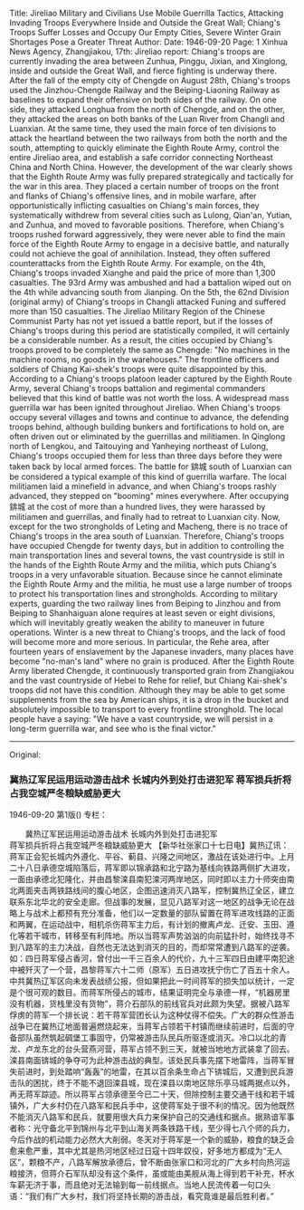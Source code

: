 Title: Jireliao Military and Civilians Use Mobile Guerrilla Tactics, Attacking Invading Troops Everywhere Inside and Outside the Great Wall; Chiang's Troops Suffer Losses and Occupy Our Empty Cities, Severe Winter Grain Shortages Pose a Greater Threat
Author:
Date: 1946-09-20
Page: 1
Xinhua News Agency, Zhangjiakou, 17th: Jireliao report: Chiang's troops are currently invading the area between Zunhua, Pinggu, Jixian, and Xinglong, inside and outside the Great Wall, and fierce fighting is underway there. After the fall of the empty city of Chengde on August 28th, Chiang's troops used the Jinzhou-Chengde Railway and the Beiping-Liaoning Railway as baselines to expand their offensive on both sides of the railway. On one side, they attacked Longhua from the north of Chengde, and on the other, they attacked the areas on both banks of the Luan River from Changli and Luanxian. At the same time, they used the main force of ten divisions to attack the heartland between the two railways from both the north and the south, attempting to quickly eliminate the Eighth Route Army, control the entire Jireliao area, and establish a safe corridor connecting Northeast China and North China. However, the development of the war clearly shows that the Eighth Route Army was fully prepared strategically and tactically for the war in this area. They placed a certain number of troops on the front and flanks of Chiang's offensive lines, and in mobile warfare, after opportunistically inflicting casualties on Chiang's main forces, they systematically withdrew from several cities such as Lulong, Qian'an, Yutian, and Zunhua, and moved to favorable positions. Therefore, when Chiang's troops rushed forward aggressively, they were never able to find the main force of the Eighth Route Army to engage in a decisive battle, and naturally could not achieve the goal of annihilation. Instead, they often suffered counterattacks from the Eighth Route Army. For example, on the 4th, Chiang's troops invaded Xianghe and paid the price of more than 1,300 casualties. The 93rd Army was ambushed and had a battalion wiped out on the 4th while advancing south from Jianping. On the 5th, the 62nd Division (original army) of Chiang's troops in Changli attacked Funing and suffered more than 150 casualties. The Jireliao Military Region of the Chinese Communist Party has not yet issued a battle report, but if the losses of Chiang's troops during this period are statistically compiled, it will certainly be a considerable number. As a result, the cities occupied by Chiang's troops proved to be completely the same as Chengde: "No machines in the machine rooms, no goods in the warehouses." The frontline officers and soldiers of Chiang Kai-shek's troops were quite disappointed by this. According to a Chiang's troops platoon leader captured by the Eighth Route Army, several Chiang's troops battalion and regimental commanders believed that this kind of battle was not worth the loss. A widespread mass guerrilla war has been ignited throughout Jireliao. When Chiang's troops occupy several villages and towns and continue to advance, the defending troops behind, although building bunkers and fortifications to hold on, are often driven out or eliminated by the guerrillas and militiamen. In Qinglong north of Lengkou, and Taitouying and Yanheying northeast of Lulong, Chiang's troops occupied them for less than three days before they were taken back by local armed forces. The battle for 錛城 south of Luanxian can be considered a typical example of this kind of guerrilla warfare. The local militiamen laid a minefield in advance, and when Chiang's troops rashly advanced, they stepped on "booming" mines everywhere. After occupying 錛城 at the cost of more than a hundred lives, they were harassed by militiamen and guerrillas, and finally had to retreat to Luanxian city. Now, except for the two strongholds of Leting and Macheng, there is no trace of Chiang's troops in the area south of Luanxian. Therefore, Chiang's troops have occupied Chengde for twenty days, but in addition to controlling the main transportation lines and several towns, the vast countryside is still in the hands of the Eighth Route Army and the militia, which puts Chiang's troops in a very unfavorable situation. Because since he cannot eliminate the Eighth Route Army and the militia, he must use a large number of troops to protect his transportation lines and strongholds. According to military experts, guarding the two railway lines from Beiping to Jinzhou and from Beiping to Shanhaiguan alone requires at least seven or eight divisions, which will inevitably greatly weaken the ability to maneuver in future operations. Winter is a new threat to Chiang's troops, and the lack of food will become more and more serious. In particular, the Rehe area, after fourteen years of enslavement by the Japanese invaders, many places have become "no-man's land" where no grain is produced. After the Eighth Route Army liberated Chengde, it continuously transported grain from Zhangjiakou and the vast countryside of Hebei to Rehe for relief, but Chiang Kai-shek's troops did not have this condition. Although they may be able to get some supplements from the sea by American ships, it is a drop in the bucket and absolutely impossible to transport to every frontline stronghold. The local people have a saying: "We have a vast countryside, we will persist in a long-term guerrilla war, and see who is the final victor."



<hr /> 

Original: 


### 冀热辽军民运用运动游击战术  长城内外到处打击进犯军  蒋军损兵折将占我空城严冬粮缺威胁更大

1946-09-20
第1版()
专栏：

　　冀热辽军民运用运动游击战术
    长城内外到处打击进犯军       
    蒋军损兵折将占我空城严冬粮缺威胁更大
    【新华社张家口十七日电】冀热辽讯：蒋军正会犯长城内外遵化、平谷、蓟县、兴隆之间地区，激战在该处进行中。上月二十八日承德空城陷落后，蒋军即以锦承路和北宁路为基线向铁路两侧扩大进攻，一面由承德北犯隆化，并由昌黎滦县南犯滦河两岸地区，同时即以主力十师突由南北两面夹击两铁路线间的腹心地区，企图迅速消灭八路军，控制冀热辽全区，建立联系东北华北的安全走廊。但战事的发展，显见八路军对这一地区的战争无论在战略上与战术上都预有充分准备，他们以一定数量的部队留置在蒋军进攻线路的正面和两翼，在运动战中，相机杀伤蒋军主力后，有计划的撤离卢龙、迁安、玉田、遵化等若干城市，转移至有利阵地。所以当蒋军声势汹汹的向前猛扑时，始终找寻不到八路军的主力决战，自然也无法达到消灭的目的，而却常常遭到八路军的逆袭。如：四日蒋军侵占香河，曾付出一千三百余人的代价，九十三军四日由建平南犯途中被歼灭了一个营，昌黎蒋军六十二师（原军）五日进攻抚宁伤亡了百五十余人。中共冀热辽军区向未发表战绩公报，但如果把此一时间蒋军的损失加以统计，一定是个很可观的数目。而蒋军所侵占的城市，结果证明完全与承德一样，“机器房里没有机器，货栈里没有货物”，蒋介石部队的前线官兵对此颇为失望。据被八路军俘虏的蒋军一个排长说：若干蒋军营团长认为这种仗得不偿失。广大的群众性游击战争已在冀热辽地面普遍燃烧起来，当蒋军占领若干村镇而继续前进时，后面的守备部队虽然筑起碉堡工事固守，仍常被游击队民兵所驱逐或消灭。冷口以北的青龙、卢龙东北的台头营燕河营，蒋军占领不到三天，就被当地地方武装拿了回去。滦县南面锛城的争夺可为此种游击战的典型。该处民兵事先摆下地雷阵，当蒋军冒失前进时，到处踏响“轰轰”的地雷，在其以百余条生命占下锛城后，又遭到民兵游击队的困扰，终于不能不退回滦县城，现在滦县以南地区除乐亭马城两据点以外，再无蒋军踪迹。所以蒋军占领承德至今已二十天，但除控制主要交通干线和若干城镇外，广大乡村仍在八路军和民兵手中，这使蒋军处于很不利的情况。因为他既然不能消灭八路军和民兵，就要用很大兵力来保护自己的交通线和据点。据熟谙军事者称：光守备北平到锦州与北平到山海关两条铁路干线，至少得七八个师的兵力，今后作战的机动能力必然大大削弱。冬天对于蒋军是一个新的威胁，粮食的缺乏会愈来愈严重，其中尤其是热河地区经过日寇十四年奴役，好多地方都成为“无人区”，颗粮不产，八路军解放承德后，曾不断由张家口和河北的广大乡村向热河运粮接济，但蒋介石军队却没有这个条件，虽或能由美舰从海上得到若干补充，杯水车薪无济于事，而且绝对无法输到每一前线据点。当地人民流传着一句口头语：“我们有广大乡村，我们将坚持长期的游击战，看究竟谁是最后胜利者。”
